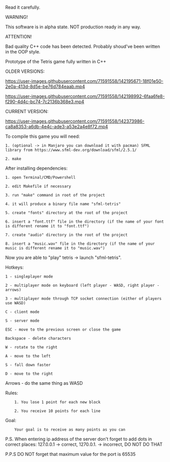 Read it carefully.

WARNING!

This software is in alpha state. NOT production ready in any way. 

ATTENTION!

Bad quality C++ code has been detected. Probably shoud've been written in the OOP style.

Prototype of the Tetris game fully written in C++

OLDER VERSIONS:

https://user-images.githubusercontent.com/71591558/142195671-18f01e50-2e0a-413d-8d5e-be76d784eaab.mp4


https://user-images.githubusercontent.com/71591558/142198992-6faa6fe8-f290-4d4c-bc74-7c2136b368e3.mp4


CURRENT VERSION:

https://user-images.githubusercontent.com/71591558/142373986-ca8a8353-a6db-4e4c-ade3-a53e2a4e8f72.mp4


To compile this game you will need:

    1. (optional -> in Manjaro you can download it with pacman) SFML library from https://www.sfml-dev.org/download/sfml/2.5.1/
    
    2. make

After installing dependencies:

    1. open Terminal/CMD/Powershell
    
    2. edit Makefile if necessary
    
    3. run "make" command in root of the project
    
    4. it will produce a binary file name "sfml-tetris"
    
    5. create "fonts" directory at the root of the project
    
    6. insert a "font.ttf" file in the directory (if the name of your font is different rename it to "font.ttf")
    
    7. create "audio" directory in the root of the project
    
    8. insert a "music.wav" file in the directory (if the name of your music is different rename it to "music.wav")

Now you are able to "play" tetris -> launch "sfml-tetris".

Hotkeys:

    1 - singleplayer mode
   
    2 - multiplayer mode on keyboard (left player - WASD, right player - arrows)
   
    3 - multiplayer mode through TCP socket connection (either of players use WASD)
   
    C - client mode
   
    S - server mode
   
    ESC - move to the previous screen or close the game
   
    Backspace - delete characters
   
    W - rotate to the right
   
    A - move to the left
   
    S - fall down faster
   
    D - move to the right
   
   Arrows - do the same thing as WASD
   
Rules:

        1. You lose 1 point for each new block
        
        2. You receive 10 points for each line

Goal:

        Your goal is to receive as many points as you can
  
P.S. When entering ip address of the server don't forget to add dots in correct places: 127.0.0.1 -> correct, 1270.0.1. -> incorrect, DO NOT DO THAT

P.P.S DO NOT forget that maximum value for the port is 65535
